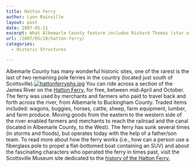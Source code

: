 ```yaml
---
title: Hatton Ferry
author: Lynn Rainville
layout: post
date: 2007-05-11
excerpt: What Albemarle County feature includes Richard Thomas (star of the TV series "The Waltons") farm produce, and an entry in Wikipedia ?
url: /2007/05/10/hatton-ferry/
categories:
  - Historic Structures

---
```

Albemarle County has many wonderful historic sites, one of the rarest is the last of two remaining pole ferries in the country (located just south of Scottsville).<a href="http://www.locohistory.org/blog/?attachment_id=114" rel="attachment wp-att-114" title="hattonferryphs.jpg"><img src="http://www.locohistory.org/blog/wp-content/uploads/2007/05/hattonferryphs.jpg" alt="hattonferryphs.jpg" /></a> You can ride across a section of the James River on the <a href="http://www.hattonferry.org/" target="_blank">Hatton Ferry</a>, for free, between mid-April and October. The ferry was used by merchants and farmers who paid to travel back and forth across the river, from Albemarle to Buckingham County. Traded items included: wagons, buggies, horses, cattle, sheep, farm equipment, lumber, and farm produce. Moving goods from the eastern to the western side of the river enabled farmers and merchants to reach the railroad and the canal (located in Albemarle County, to the West). The ferry has sunk several times (in storms and floods), but operates today with the help of a father/son team. To read more about how the ferry works (i.e., how can a person use a fiberglass pole to propel a flat-bottomed boat containing an SUV) and about the fascinating characters who operated the ferry in times past, visit the Scottsville Museum site dedicated to the <a href="http://scottsvillemuseum.com/transportation/homeB69cdB16.html" target="_blank">history of the Hatton Ferry.</a>